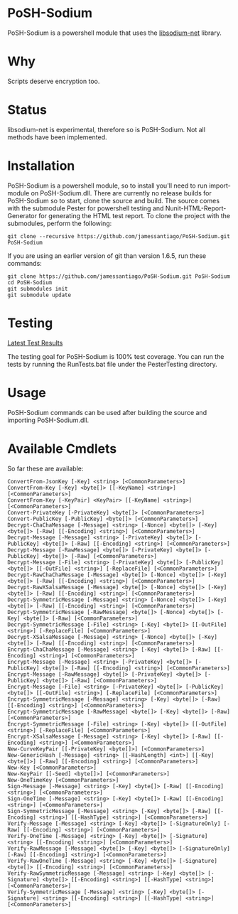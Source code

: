 PoSH-Sodium
===========

PoSH-Sodium is a powershell module that uses the [libsodium-net](https://github.com/adamcaudill/libsodium-net) library.

Why
===

Scripts deserve encryption too.

Status
======

libsodium-net is experimental, therefore so is PoSH-Sodium.  Not all methods have been implemented.

Installation
============

PoSH-Sodium is a powershell module, so to install you'll need to run import-module on PoSH-Sodium.dll.  There are currently no release builds for PoSH-Sodium so to start, clone the source and build.  The source comes with the submodule Pester for powershell testing and Nunit-HTML-Report-Generator for generating the HTML test report.  To clone the project with the submodules, perform the following:

    git clone --recursive https://github.com/jamessantiago/PoSH-Sodium.git PoSH-Sodium

If you are using an earlier version of git than version 1.6.5, run these commands:

    git clone https://github.com/jamessantiago/PoSH-Sodium.git PoSH-Sodium
    cd PoSH-Sodium
    git submodules init
    git submodule update

Testing
=======

[Latest Test Results](http://htmlpreview.github.io/?https://github.com/jamessantiago/PoSH-Sodium/blob/master/PesterTesting/LastTestResults.html)

The testing goal for PoSH-Sodium is 100% test coverage.  You can run the tests by running the RunTests.bat file under the PesterTesting directory.

Usage
=====

PoSH-Sodium commands can be used after building the source and importing PoSH-Sodium.dll.

Available Cmdlets
=================

So far these are available:

    ConvertFrom-JsonKey [-Key] <string> [<CommonParameters>]
    ConvertFrom-Key [-Key] <byte[]> [[-KeyName] <string>] [<CommonParameters>]
    ConvertFrom-Key [-KeyPair] <KeyPair> [[-KeyName] <string>] [<CommonParameters>]
    Convert-PrivateKey [-PrivateKey] <byte[]> [<CommonParameters>]
    Convert-PublicKey [-PublicKey] <byte[]> [<CommonParameters>]
    Decrypt-ChaChaMessage [-Message] <string> [-Nonce] <byte[]> [-Key] <byte[]> [-Raw] [[-Encoding] <string>] [<CommonParameters>]
    Decrypt-Message [-Message] <string> [-PrivateKey] <byte[]> [-PublicKey] <byte[]> [-Raw] [[-Encoding] <string>] [<CommonParameters>]
    Decrypt-Message [-RawMessage] <byte[]> [-PrivateKey] <byte[]> [-PublicKey] <byte[]> [-Raw] [<CommonParameters>]
    Decrypt-Message [-File] <string> [-PrivateKey] <byte[]> [-PublicKey] <byte[]> [[-OutFile] <string>] [-ReplaceFile] [<CommonParameters>]
    Decrypt-RawChaChaMessage [-Message] <byte[]> [-Nonce] <byte[]> [-Key] <byte[]> [-Raw] [[-Encoding] <string>] [<CommonParameters>]
    Decrypt-RawXSalsaMessage [-Message] <byte[]> [-Nonce] <byte[]> [-Key] <byte[]> [-Raw] [[-Encoding] <string>] [<CommonParameters>]
    Decrypt-SymmetricMessage [-Message] <string> [-Nonce] <byte[]> [-Key] <byte[]> [-Raw] [[-Encoding] <string>] [<CommonParameters>]
    Decrypt-SymmetricMessage [-RawMessage] <byte[]> [-Nonce] <byte[]> [-Key] <byte[]> [-Raw] [<CommonParameters>]
    Decrypt-SymmetricMessage [-File] <string> [-Key] <byte[]> [[-OutFile] <string>] [-ReplaceFile] [<CommonParameters>]
    Decrypt-XSalsaMessage [-Message] <string> [-Nonce] <byte[]> [-Key] <byte[]> [-Raw] [[-Encoding] <string>] [<CommonParameters>]
    Encrypt-ChaChaMessage [-Message] <string> [-Key] <byte[]> [-Raw] [[-Encoding] <string>] [<CommonParameters>]
    Encrypt-Message [-Message] <string> [-PrivateKey] <byte[]> [-PublicKey] <byte[]> [-Raw] [[-Encoding] <string>] [<CommonParameters>]
    Encrypt-Message [-RawMessage] <byte[]> [-PrivateKey] <byte[]> [-PublicKey] <byte[]> [-Raw] [<CommonParameters>]
    Encrypt-Message [-File] <string> [-PrivateKey] <byte[]> [-PublicKey] <byte[]> [[-OutFile] <string>] [-ReplaceFile] [<CommonParameters>]
    Encrypt-SymmetricMessage [-Message] <string> [-Key] <byte[]> [-Raw] [[-Encoding] <string>] [<CommonParameters>]
    Encrypt-SymmetricMessage [-RawMessage] <byte[]> [-Key] <byte[]> [-Raw] [<CommonParameters>]
    Encrypt-SymmetricMessage [-File] <string> [-Key] <byte[]> [[-OutFile] <string>] [-ReplaceFile] [<CommonParameters>]
    Encrypt-XSalsaMessage [-Message] <string> [-Key] <byte[]> [-Raw] [[-Encoding] <string>] [<CommonParameters>]
    New-CurveKeyPair [[-PrivateKey] <byte[]>] [<CommonParameters>]
    New-GenericHash [-Message] <string> [[-HashLength] <int>] [[-Key] <byte[]>] [-Raw] [[-Encoding] <string>] [<CommonParameters>]
    New-Key [<CommonParameters>]
    New-KeyPair [[-Seed] <byte[]>] [<CommonParameters>]
    New-OneTimeKey [<CommonParameters>]
    Sign-Message [-Message] <string> [-Key] <byte[]> [-Raw] [[-Encoding] <string>] [<CommonParameters>]
    Sign-OneTime [-Message] <string> [-Key] <byte[]> [-Raw] [[-Encoding] <string>] [<CommonParameters>]
    Sign-SymmetricMessage [-Message] <string> [-Key] <byte[]> [-Raw] [[-Encoding] <string>] [[-HashType] <string>] [<CommonParameters>]
    Verify-Message [-Message] <string> [-Key] <byte[]> [-SignatureOnly] [-Raw] [[-Encoding] <string>] [<CommonParameters>]
    Verify-OneTime [-Message] <string> [-Key] <byte[]> [-Signature] <string> [[-Encoding] <string>] [<CommonParameters>]
    Verify-RawMessage [-Message] <byte[]> [-Key] <byte[]> [-SignatureOnly] [-Raw] [[-Encoding] <string>] [<CommonParameters>]
    Verify-RawOneTime [-Message] <string> [-Key] <byte[]> [-Signature] <byte[]> [[-Encoding] <string>] [<CommonParameters>]
    Verify-RawSymmetricMessage [-Message] <string> [-Key] <byte[]> [-Signature] <byte[]> [[-Encoding] <string>] [[-HashType] <string>] [<CommonParameters>]
    Verify-SymmetricMessage [-Message] <string> [-Key] <byte[]> [-Signature] <string> [[-Encoding] <string>] [[-HashType] <string>] [<CommonParameters>]
